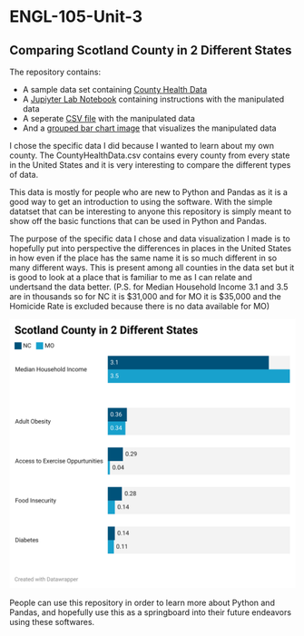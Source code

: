 # ENGL-105-Unit-3
## Comparing Scotland County in 2 Different States

The repository contains: 
- A sample data set containing [County Health Data](https://github.com/ashera17/ENGL-105-Unit-3/blob/main/CountyHealthData.csv)
- A [Jupiyter Lab Notebook](https://github.com/ashera17/ENGL-105-Unit-3/blob/main/Data/Unit%203%20Project.ipynb) containing instructions with the manipulated data
- A seperate [CSV file](https://github.com/ashera17/ENGL-105-Unit-3/blob/main/Data/MergedData.csv) with the manipulated data
- And a [grouped bar chart image](https://github.com/ashera17/ENGL-105-Unit-3/blob/main/Data_Visualization2.png) that visualizes the manipulated data

I chose the specific data I did because I wanted to learn about my own county. The CountyHealthData.csv contains every county from every state in the United States and it is very interesting to compare the different types of data.

This data is mostly for people who are new to Python and Pandas as it is a good way to get an introduction to using the software. With the simple datatset that can be interesting to anyone this repository is simply meant to show off the basic functions that can be used in Python and Pandas.

The purpose of the specific data I chose and data visualization I made is to hopefully put into perspective the differences in places in the United States in how even if the place has the same name it is so much different in so many different ways. This is present among all counties in the data set but it is good to look at a place that is familiar to me as I can relate and undertsand the data better. (P.S. for Median Household Income 3.1 and 3.5 are in thousands so for NC it is $31,000 and for MO it is $35,000 and the Homicide Rate is excluded because there is no data available for MO) 

![Data](Data_Visualization2.png)

People can use this repository in order to learn more about Python and Pandas, and hopefully use this as a springboard into their future endeavors using these softwares.
